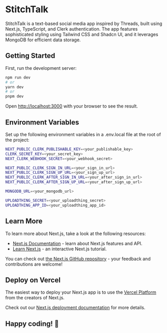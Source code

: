 # StitchTalk

StitchTalk is a text-based social media app inspired by Threads, built using Next.js, TypeScript, and Clerk authentication. The app features sophisticated styling using Tailwind CSS and Shadcn UI, and it leverages MongoDB for efficient data storage.

## Getting Started

First, run the development server:

```bash
npm run dev
# or
yarn dev
# or
pnpm dev
```

Open [http://localhost:3000](http://localhost:3000) with your browser to see the result.

## Environment Variables
Set up the following environment variables in a .env.local file at the root of the project:

```bash
NEXT_PUBLIC_CLERK_PUBLISHABLE_KEY=<your_publishable_key>
CLERK_SECRET_KEY=<your_secret_key>
NEXT_CLERK_WEBHOOK_SECRET=<your_webhook_secret>

NEXT_PUBLIC_CLERK_SIGN_IN_URL=<your_sign_in_url>
NEXT_PUBLIC_CLERK_SIGN_UP_URL=<your_sign_up_url>
NEXT_PUBLIC_CLERK_AFTER_SIGN_IN_URL=<your_after_sign_in_url>
NEXT_PUBLIC_CLERK_AFTER_SIGN_UP_URL=<your_after_sign_up_url>

MONGODB_URL=<your_mongodb_url>

UPLOADTHING_SECRET=<your_uploadthing_secret>
UPLOADTHING_APP_ID=<your_uploadthing_app_id>

```

## Learn More

To learn more about Next.js, take a look at the following resources:

- [Next.js Documentation](https://nextjs.org/docs) - learn about Next.js features and API.
- [Learn Next.js](https://nextjs.org/learn) - an interactive Next.js tutorial.

You can check out [the Next.js GitHub repository](https://github.com/vercel/next.js/) - your feedback and contributions are welcome!

## Deploy on Vercel

The easiest way to deploy your Next.js app is to use the [Vercel Platform](https://vercel.com/new?utm_medium=default-template&filter=next.js&utm_source=create-next-app&utm_campaign=create-next-app-readme) from the creators of Next.js.

Check out our [Next.js deployment documentation](https://nextjs.org/docs/deployment) for more details.

## Happy coding! 🚀
